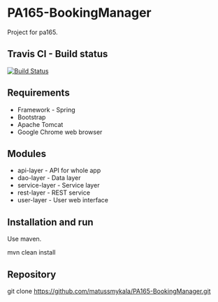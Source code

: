 # PA165-BookingManager

Project for pa165.

## Travis CI - Build status 
[![Build Status](https://travis-ci.org/matussmykala/PA165-BookingManager.svg?branch=master)](https://travis-ci.org/matussmykala/PA165-BookingManager)

## Requirements

- Framework - Spring
- Bootstrap
- Apache Tomcat
- Google Chrome web browser

 
## Modules

- api-layer	- API for whole app
- dao-layer	- Data layer
- service-layer - Service layer
- rest-layer - REST service
- user-layer - User web interface

## Installation and run

Use maven.

mvn clean install

## Repository

git clone https://github.com/matussmykala/PA165-BookingManager.git
